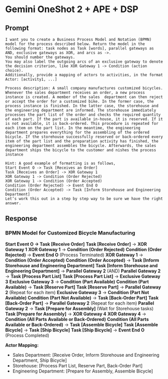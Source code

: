# Gemini OneShot 2 + APE + DSP

## Prompt 

    I want you to create a Business Process Model and Notation (BPMN) model for the process described below. Return the model in the following format: task nodes as Task [words], parallel gateways as AND, exclusive gateways as XOR, and arcs as ->.
    You should number the gateways. 
    You may also label the outgoing arcs of an exclusive gateway to denote the decision criterion, like XOR Gateway 1 -> Condition (action choice). 
    Additionally, provide a mapping of actors to activities, in the format Actor: [activity1, ...]

    Process description: A small company manufactures customized bicycles. Whenever the sales department receives an order, a new process instance is created. A member of the sales  department can then reject or accept the order for a customized bike. In the former case, the process instance is finished. In the latter case, the storehouse and the engineering department are informed. The storehouse immediately processes the part list of the order and checks the required quantity of each part. If the part is available in-house, it is reserved. If it is not available, it is back-ordered. This procedure is repeated for each item on the part list. In the meantime, the engineering department prepares everything for the assembling of the ordered bicycle. If the storehouse successfully reserved or back-ordered every item of the part list and the preparation activity has finished, the engineering department assembles the bicycle. Afterwards, the sales department ships the bicycle to the customer and nishes the process instance

    Hint: A good example of formatting is as follows,
    Start Event O -> Task [Receives an Order]
    Task [Receives an Order] -> XOR Gateway 1
    XOR Gateway 1 -> Condition (Order Rejected)
    XOR Gateway 1 -> Condition (Order Accepted)
    Condition (Order Rejected) -> Event End O
    Condition (Order Accepted) -> Task [Inform Storehouse and Engineering Department]
    Let’s work this out in a step by step way to be sure we have the right answer.


## Response

### BPMN Model for Customized Bicycle Manufacturing

**Start Event O -> Task [Receive Order]**
**Task [Receive Order]** -> **XOR Gateway 1**
**XOR Gateway 1** -> **Condition (Order Rejected)**
**Condition (Order Rejected)** -> **Event End O** (Process Terminated)
**XOR Gateway 1** -> **Condition (Order Accepted)**
**Condition (Order Accepted)** -> **Task [Inform Storehouse and Engineering Department]**
**Task [Inform Storehouse and Engineering Department]** -> **Parallel Gateway 2** (AND)
**Parallel Gateway 2** -> **Task [Process Part List]**
**Task [Process Part List]** -> **Exclusive Gateway 3**
**Exclusive Gateway 3** -> **Condition (Part Available)**
**Condition (Part Available)** -> **Task [Reserve Part]**
**Task [Reserve Part]** -> **Parallel Gateway 2** (Repeat for each item)
**Exclusive Gateway 3** -> **Condition (Part Not Available)**
**Condition (Part Not Available)** -> **Task [Back-Order Part]**
**Task [Back-Order Part]** -> **Parallel Gateway 2** (Repeat for each item)
**Parallel Gateway 2** -> **Task [Prepare for Assembly]** (Wait for Storehouse tasks)
**Task [Prepare for Assembly]** -> **XOR Gateway 4**
**XOR Gateway 4** -> **Condition (All Parts Available or Back-Ordered)**
**Condition (All Parts Available or Back-Ordered)** -> **Task [Assemble Bicycle]**
**Task [Assemble Bicycle]** -> **Task [Ship Bicycle]**
**Task [Ship Bicycle]** -> **Event End O** (Process Completed)

**Actor Mapping:**

* Sales Department: [Receive Order, Inform Storehouse and Engineering Department, Ship Bicycle]
* Storehouse: [Process Part List, Reserve Part, Back-Order Part]
* Engineering Department: [Prepare for Assembly, Assemble Bicycle]
